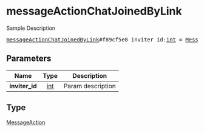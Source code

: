 # messageActionChatJoinedByLink

Sample Description

<pre>
<a href="../constructor/messageActionChatJoinedByLink.md">messageActionChatJoinedByLink</a>#f89cf5e8 inviter_id:<a href="../type/int.md">int</a> = <a href="../type/MessageAction.md">MessageAction</a>;
</pre>

## Parameters

| Name | Type | Description |
|------|:----:|-------------|
| **inviter_id** | [int](../type/int.md) | Param description |

## Type

[MessageAction](../type/MessageAction.md)
